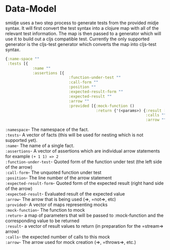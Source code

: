 # Data-Model

smidje uses a two step process to generate tests from the provided midje syntax. It will first convert the test syntax 
into a clojure map with all of the relevant test information. The map is then passed to a generator which will use it 
to build out a cljs compatible test. Currently the only supported generator is the cljs-test generator which converts
the map into cljs-test syntax.

```clojure
{:name-space ""
 :tests [{
            :name ""
            :assertions [{
                            :function-under-test ""
                            :call-form ""
                            :position ""
                            :expected-result-form ""
                            :expected-result ""
                            :arrow ""
                            :provided [{:mock-function ()
                                        :return {'(<params>) {:result [...] ;list of results to support =stream=>
                                                              :calls ""
                                                              :arrow ""}}}]}]}]}
``` 
`:namespace`- The namespace of the fact.  
`:tests`- A vector of facts (this will be used for nesting which is not supported yet).  
`:name`- The name of a single fact.  
`:assertions`- A vector of assertions which are individual arrow statements for example `(+ 1 1) => 2`  
`:function-under-test`- Quoted form of the function under test (the left side of the arrow)  
`:call-form`- The unquoted function under test  
`:position`- The line number of the arrow statement  
`:expected-result-form`- Quoted form of the expected result (right hand side of the arrow)  
`:expected-result`- Evaluated result of the expected value  
`:arrow`- The arrow that is being used (=>, =not=>, etc)  
`:provided`- A vector of maps representing mocks  
`:mock-function`- The function to mock  
`:return`- a map of parameters that will be passed to :mock-function and the corresponding value to be returned  
`:result`- a vector of result values to return (in preparation for the =stream=> arrow)  
`:calls`- the expected number of calls to this mock  
`:arrow`- The arrow used for mock creation (=>, =throws=>, etc.)                                                                                                                                                                                                                   